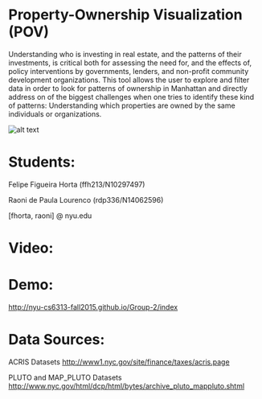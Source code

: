 # Property-Ownership Visualization (POV)

Understanding who is investing in real estate, and the patterns of their investments, is critical both for assessing the need for, and the effects of, policy interventions by governments, lenders, and non-profit community development organizations. 
This tool allows the user to explore and filter data in order to look for patterns of ownership in Manhattan and directly address on of the biggest challenges when one tries to identify these kind of patterns: Understanding which properties are owned by the same individuals or organizations.

![alt text][logo]

[logo]: https://github.com/nyu-cs6313-fall2015/Group-2/tree/master/screenshots/Screenshot1.png


# Students:

Felipe Figueira Horta (ffh213/N10297497) 

Raoni de Paula Lourenco (rdp336/N14062596)

[fhorta, raoni] @ nyu.edu

# Video:

# Demo:

http://nyu-cs6313-fall2015.github.io/Group-2/index

# Data Sources:

ACRIS Datasets http://www1.nyc.gov/site/finance/taxes/acris.page

PLUTO and MAP_PLUTO Datasets http://www.nyc.gov/html/dcp/html/bytes/archive_pluto_mappluto.shtml

